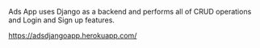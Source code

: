 Ads App uses Django as a backend and performs all of CRUD operations 
and Login and Sign up features.

https://adsdjangoapp.herokuapp.com/
